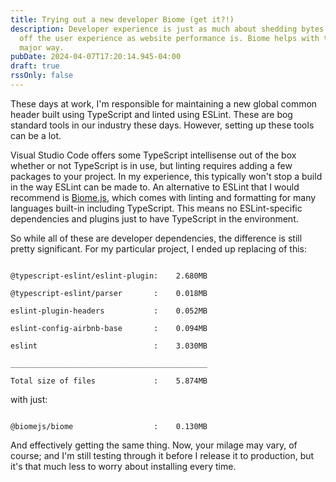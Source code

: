 ```yaml
---
title: Trying out a new developer Biome (get it?!)
description: Developer experience is just as much about shedding bytes and time
  off the user experience as website performance is. Biome helps with that in a
  major way.
pubDate: 2024-04-07T17:20:14.945-04:00
draft: true
rssOnly: false
---
```

These days at work, I'm responsible for maintaining a new global common header built using TypeScript and linted using ESLint. These are bog standard tools in our industry these days. However, setting up these tools can be a lot.

Visual Studio Code offers some TypeScript intellisense out of the box whether or not TypeScript is in use, but linting requires adding a few packages to your project. In my experience, this typically won't stop a build in the way ESLint can be made to. An alternative to ESLint that I would recommend is [Biome.js](https://www.biomejs.dev), which comes with linting and formatting for many languages built-in including TypeScript. This means no ESLint-specific dependencies and plugins just to have TypeScript in the environment.

So while all of these are developer dependencies, the difference is still pretty significant. For my particular project, I ended up replacing of this:

```

@typescript-eslint/eslint-plugin:    2.680MB

@typescript-eslint/parser       :    0.018MB

eslint-plugin-headers           :    0.052MB

eslint-config-airbnb-base       :    0.094MB

eslint                          :    3.030MB

____________________________________________

Total size of files             :    5.874MB

```

with just:

```

@biomejs/biome                  :    0.130MB

```

And effectively getting the same thing. Now, your milage may vary, of course; and I'm still testing through it before I release it to production, but it's that much less to worry about installing every time.
